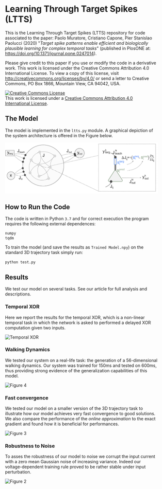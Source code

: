# Learning Through Target Spikes (LTTS)
This is the Learning Through Target Spikes (LTTS) repository for code associated to
the paper: Paolo Muratore, Cristiano Capone, Pier Stanislao Paolucci (2020) "*Target spike patterns enable efficient and biologically plausible learning for complex temporal tasks*" (published in PlosONE at: https://doi.org/10.1371/journal.pone.0247014).

Please give credit to this paper if you use or modify the code in a derivative work. This work is licensed under the Creative Commons Attribution 4.0 International License. To view a copy of this license, visit http://creativecommons.org/licenses/by/4.0/ or send a letter to Creative Commons, PO Box 1866, Mountain View, CA 94042, USA.

<a rel="license" href="http://creativecommons.org/licenses/by/4.0/"><img alt="Creative Commons License" style="border-width:0" src="https://i.creativecommons.org/l/by/4.0/88x31.png" /></a><br />This work is licensed under a <a rel="license" href="http://creativecommons.org/licenses/by/4.0/">Creative Commons Attribution 4.0 International License</a>.

## The Model

The model is implemented in the `ltts.py` module. A graphical depiction of the
system architecture is offered in the Figure below. 

![Model](figure/Final_Model.png)


## How to Run the Code
The code is written in Python `3.7` and for correct execution the program requires
the following external dependences:

```
numpy
tqdm
```

To train the model (and save the results as `Trained Model.npy`) on the standard 3D trajectory task simply run:

`python test.py`

## Results

We test our model on several tasks. See our article for full analysis and descriptions.

### Temporal XOR
Here we report the results for the temporal
XOR, which is a non-linear temporal task in which the network is asked to performed
a delayed XOR computation given two inputs.

![Temporal XOR](figure/Figure5.png)

### Walking Dynamics
We tested our system on a real-life task: the generation of a 56-dimensional
walking dynamics. Our system was trained for 150ms and tested on 600ms, thus
providing strong evidence of the generalization capabilities of this model.

![Figure 4](figure/Figure4.png)

### Fast convergence
We tested our model on a smaller version of the 3D trajectory task to illustrate how
our model achieves very fast convergence to good solutions. We also compare the
performance of the *online approximation* to the exact gradient and found how it
is beneficial for performances.

![Figure 3](figure/Figure3.png)

### Robustness to Noise
To asses the robustness of our model to noise we corrupt the input current with
a zero mean Gaussian noise of increasing variance. Indeed our voltage-dependent
training rule proved to be rather stable under input perturbation.

![Figure 2](figure/Figure2.png)
